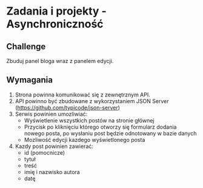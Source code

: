 # Zadania i projekty - Asynchroniczność
## Challenge
Zbuduj panel bloga wraz z panelem edycji.

## Wymagania 
1. Strona powinna komunikować się z zewnętrznym API.
2. API powinno być zbudowane z wykorzystaniem JSON Server (https://github.com/typicode/json-server)
3.  Serwis powinien umozliwiać:
    - Wyświetlenie wszystkich postów na stronie głównej
    - Przycisk po kliknięciu którego otworzy się formularz dodania nowego posta, po wysłaniu post będzie odnotowany w bazie danych
    - Mozliwość edycji kazdego wyświetlonego posta
4. Kazdy post powinien zawierać:
    - id (pomocnicze)
    - tytuł
    - treść
    - imię i nazwisko autora
    - datę